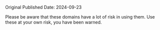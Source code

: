 Original Published Date: 2024-09-23

Please be aware that these domains have a lot of risk in using them. Use these at your own risk, you have been warned.
